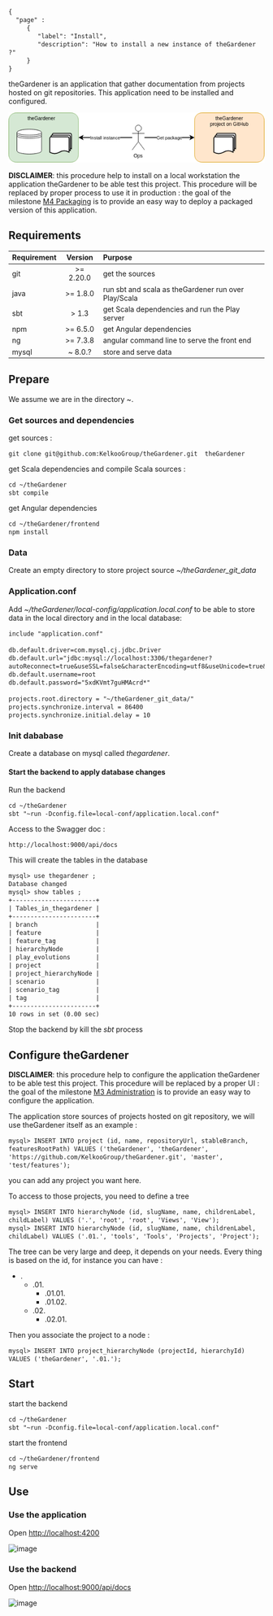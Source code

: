 ```thegardener
{
  "page" :
     {
        "label": "Install",
        "description": "How to install a new instance of theGardener ?"
     }
}
```

theGardener is an application that gather documentation from projects hosted on git repositories. 
This application need to be installed and configured. 

![Roles](../assets/images/theGardener_role_ops.png)


**DISCLAIMER**: this procedure help to install on a local workstation the application theGardener to be able test this project. This procedure will be replaced by proper process to use it in production : the goal of the milestone [M4 Packaging](https://github.com/KelkooGroup/theGardener/milestone/3) is to provide an easy way to deploy a packaged version of this application.

## Requirements 

| Requirement       |     Version     |      Purpose     | 
| :------------     | :-------------: | :------------ |
| git               |     >= 2.20.0   | get the sources |
| java              |     >= 1.8.0    | run sbt and scala as theGardener run over Play/Scala  |
| sbt               |     > 1.3       | get Scala dependencies and run the Play server  |
| npm               |      >= 6.5.0   | get Angular dependencies  |
| ng                |      >= 7.3.8   | angular command line to serve the front end  |
| mysql             |     ~ 8.0.?     | store and serve data |

## Prepare 

We assume we are in the directory ~.

### Get sources and dependencies

get sources :
```
git clone git@github.com:KelkooGroup/theGardener.git  theGardener
```

get Scala dependencies and compile Scala sources :
```
cd ~/theGardener
sbt compile 
```

get Angular dependencies 
```
cd ~/theGardener/frontend
npm install
```

### Data

Create an empty directory to store project source _~/theGardener_git_data_

### Application.conf

Add _~/theGardener/local-config/application.local.conf_ to be able to store data in the local directory and in the local database:
```
include "application.conf"

db.default.driver=com.mysql.cj.jdbc.Driver
db.default.url="jdbc:mysql://localhost:3306/thegardener?autoReconnect=true&useSSL=false&characterEncoding=utf8&useUnicode=true&useJDBCCompliantTimezoneShift=true&useLegacyDatetimeCode=false&serverTimezone=UTC"
db.default.username=root
db.default.password="5xdKVmt7guHMAcrd*"

projects.root.directory = "~/theGardener_git_data/"
projects.synchronize.interval = 86400
projects.synchronize.initial.delay = 10
```

### Init dababase

Create a database on mysql called _thegardener_.

#### Start the backend to apply database changes

Run the backend
```
cd ~/theGardener
sbt "~run -Dconfig.file=local-conf/application.local.conf"
```

Access to the Swagger doc : 
```
http://localhost:9000/api/docs
```

This will create the tables in the database
```
mysql> use thegardener ;
Database changed
mysql> show tables ;
+-----------------------+
| Tables_in_thegardener |
+-----------------------+
| branch                |
| feature               |
| feature_tag           |
| hierarchyNode         |
| play_evolutions       |
| project               |
| project_hierarchyNode |
| scenario              |
| scenario_tag          |
| tag                   |
+-----------------------+
10 rows in set (0.00 sec)
```

Stop the backend by kill the _sbt_ process

## Configure theGardener

**DISCLAIMER**: this procedure help to configure the application theGardener to be able test this project. This procedure will be replaced by a proper UI : the goal of the milestone [M3 Administration](https://github.com/KelkooGroup/theGardener/milestone/2) is to provide an easy way to configure the application.

The application store sources of projects hosted on git repository, we will use theGardener itself as an example :
```
mysql> INSERT INTO project (id, name, repositoryUrl, stableBranch, featuresRootPath) VALUES ('theGardener', 'theGardener', 'https://github.com/KelkooGroup/theGardener.git', 'master', 'test/features');
```
you can add any project you want here.

To access to those projects, you need to define a tree 
```
mysql> INSERT INTO hierarchyNode (id, slugName, name, childrenLabel, childLabel) VALUES ('.', 'root', 'root', 'Views', 'View');
mysql> INSERT INTO hierarchyNode (id, slugName, name, childrenLabel, childLabel) VALUES ('.01.', 'tools', 'Tools', 'Projects', 'Project');
```
The tree can be very large and deep, it depends on your needs. Every thing is based on the id, for instance you can have : 
* .
  * .01.
     * .01.01.
     * .01.02.
  * .02.
     * .02.01.

Then you associate the project to a node :

```
mysql> INSERT INTO project_hierarchyNode (projectId, hierarchyId) VALUES ('theGardener', '.01.');
```

## Start 

start the backend
```
cd ~/theGardener
sbt "~run -Dconfig.file=local-conf/application.local.conf"
```

start the frontend
```
cd ~/theGardener/frontend
ng serve
```

## Use 

### Use the application 

Open [http://localhost:4200](http://localhost:4200)

![image](https://user-images.githubusercontent.com/5529106/59674697-1f85f100-91c4-11e9-82dd-d52b8acd7a74.png)

### Use the backend

Open [http://localhost:9000/api/docs](http://localhost:9000/api/docs)

![image](https://user-images.githubusercontent.com/5529106/59674484-a71f3000-91c3-11e9-9d94-2d57400bf45f.png)




